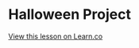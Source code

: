 # Halloween Project

<a href='https://learn.co/lessons/halloween-project-test' data-visibility='hidden'>View this lesson on Learn.co</a>
